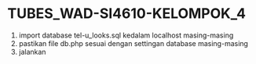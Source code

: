 # TUBES_WAD-SI4610-KELOMPOK_4
1. import database tel-u_looks.sql kedalam localhost masing-masing
2. pastikan file db.php sesuai dengan settingan database masing-masing
3. jalankan 
 
